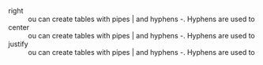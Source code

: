 
<dt>right</dt>
<dd>ou can create tables with pipes | and hyphens -. Hyphens are used to</dd>

<dt>center</dt>
<dd>ou can create tables with pipes | and hyphens -. Hyphens are used to</dd>

<dt>justify</dt>
<dd>ou can create tables with pipes | and hyphens -. Hyphens are used to</dd>
